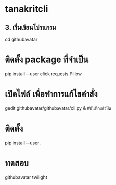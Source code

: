 # tanakritcli
## 3. เริ่มเขียนโปรแกรม 
cd githubavatar
# ติดตั้ง package ที่จำเป็น
 pip install --user click requests Pillow
 # เปิดไฟล์ เพื่อทำการแก้ไขคำสั่ง
  gedit githubavatar/githubavatar/cli.py &
 #บันทึกแล้วปิด
# ติดตั้ง
pip install --user .
# ทดสอบ
githubavatar twilight
